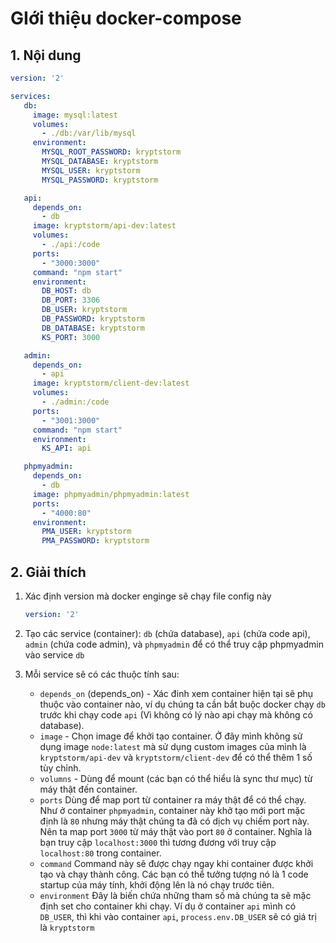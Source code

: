 # GIới thiệu docker-compose

## 1. Nội dung

```yaml
version: '2'

services:
   db:
     image: mysql:latest
     volumes:
       - ./db:/var/lib/mysql
     environment:
       MYSQL_ROOT_PASSWORD: kryptstorm
       MYSQL_DATABASE: kryptstorm
       MYSQL_USER: kryptstorm
       MYSQL_PASSWORD: kryptstorm

   api:
     depends_on:
       - db
     image: kryptstorm/api-dev:latest
     volumes:
       - ./api:/code
     ports:
       - "3000:3000"
     command: "npm start"
     environment:
       DB_HOST: db
       DB_PORT: 3306
       DB_USER: kryptstorm
       DB_PASSWORD: kryptstorm
       DB_DATABASE: kryptstorm
       KS_PORT: 3000

   admin:
     depends_on:
       - api
     image: kryptstorm/client-dev:latest
     volumes:
       - ./admin:/code
     ports:
       - "3001:3000"
     command: "npm start"
     environment:
       KS_API: api

   phpmyadmin:
     depends_on:
       - db
     image: phpmyadmin/phpmyadmin:latest
     ports:
       - "4000:80"
     environment:
       PMA_USER: kryptstorm
       PMA_PASSWORD: kryptstorm
```

## 2. Giải thích

1. Xác định version mà docker enginge sẽ chạy file config này

    ```yaml
    version: '2'
    ```

2. Tạo các service (container): ```db``` (chứa database), ```api``` (chứa code api), ```admin``` (chứa code admin), và ```phpmyadmin``` để có thể truy cập phpmyadmin vào service ```db```
3. Mỗi service sẽ có các thuộc tính sau:
    - ```depends_on``` (depends_on) - Xác đinh xem container hiện tại sẽ phụ thuộc vào container nào, ví dụ chúng ta cần bắt buộc docker chạy ```db``` trước khi chạy code ```api``` (Vì không có lý nào api chạy mà không có database).
    - ```image``` - Chọn image để khởi tạo container. Ở đây mình không sử dụng image ```node:latest``` mà sử dụng custom images của mình là ```kryptstorm/api-dev``` và ```kryptstorm/client-dev``` để có thể thêm 1 số tùy chỉnh.
    - ```volumns``` - Dùng để mount (các bạn có thể hiểu là sync thư mục) từ máy thật đến container.
    - ```ports``` Dùng để map port từ container ra máy thật để có thể chạy. Như ở container ```phpmyadmin```, container này khở tạo mới port mặc định là ```80``` nhưng máy thật chúng ta đã có dịch vụ chiếm port này. Nên ta map port ```3000``` từ máy thật vào port ```80``` ở container. Nghĩa là bạn truy cập ```localhost:3000``` thì tương đương với truy cập ```localhost:80``` trong container.
    - ```command``` Command này sẽ được chạy ngay khi container được khởi tạo và chạy thành công. Các bạn có thể tưởng tượng nó là 1 code startup của máy tính, khởi động lên là nó chạy trước tiên.
    - ```environment``` Đây là biến chứa những tham số mà chúng ta sẽ mặc định set cho container khi chạy. Ví dụ ở container ```api``` mình có ```DB_USER```, thì khi vào container ```api```, ```process.env.DB_USER``` sẽ có giá trị là ```kryptstorm```